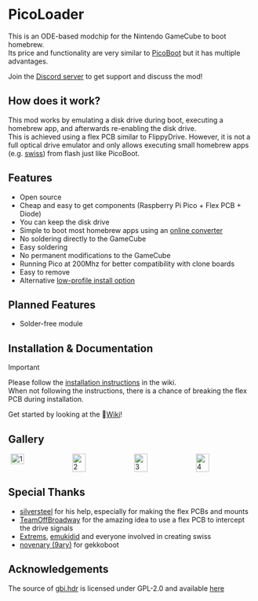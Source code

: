 # PicoLoader
This is an ODE-based modchip for the Nintendo GameCube to boot homebrew.\
Its price and functionality are very similar to [PicoBoot](https://github.com/webhdx/PicoBoot) but it has multiple advantages.

Join the [Discord server](https://discord.gg/YtA9aU3BKZ) to get support and discuss the mod!

## How does it work?
This mod works by emulating a disk drive during boot, executing a homebrew app, and afterwards re-enabling the disk drive.\
This is achieved using a flex PCB similar to FlippyDrive.
However, it is not a full optical drive emulator and only allows executing small homebrew apps (e.g. [swiss](https://github.com/emukidid/swiss-gc)) from flash just like PicoBoot.

## Features
- Open source
- Cheap and easy to get components (Raspberry Pi Pico + Flex PCB + Diode)
- You can keep the disk drive
- Simple to boot most homebrew apps using an [online converter](https://makeo.github.io/PicoLoader/converter/)
- No soldering directly to the GameCube
- Easy soldering
- No permanent modifications to the GameCube
- Running Pico at 200Mhz for better compatibility with clone boards
- Easy to remove
- Alternative [low-profile install option](https://github.com/makeo/PicoLoader/wiki/4.-Advanced-Section#low-profile-install-option)

## Planned Features
- Solder-free module

## Installation & Documentation
> [!IMPORTANT]
> Please follow the [installation instructions](https://github.com/makeo/PicoLoader/wiki/2.-Hardware-Installation) in the wiki.\
> When not following the instructions, there is a chance of breaking the flex PCB during installation.

Get started by looking at the 📖[Wiki](https://github.com/makeo/PicoLoader/wiki/1.-Home)!

## Gallery
<div style="display: flex; gap: 10px; flex-wrap: nowrap; justify-content: center;">
  <img style="width: 23%; height: auto;" alt="1" src="https://github.com/user-attachments/assets/9dbe6a59-c3cd-4a4b-9462-4ebc6618a6cf" />
  <img style="width: 23%; height: auto;" alt="2" src="https://github.com/user-attachments/assets/87efdaf1-e2e6-4f9f-9bec-5a52d9c549fe" />
  <img style="width: 23%; height: auto;" alt="3" src="https://github.com/user-attachments/assets/02900e41-325a-48d2-bb01-8081845d7696" />
  <img style="width: 23%; height: auto;" alt="4" src="https://github.com/user-attachments/assets/9d39575d-f7d6-4cbe-b33c-1c6f40ef0f82" />
</div>

## Special Thanks
- [silversteel](https://github.com/silverstee1) for his help, especially for making the flex PCBs and mounts
- [TeamOffBroadway](https://github.com/OffBroadway) for the amazing idea to use a flex PCB to intercept the drive signals
- [Extrems](https://github.com/Extrems), [emukidid](https://github.com/emukidid) and everyone involved in creating swiss
- [novenary (9ary)](https://github.com/9ary) for gekkoboot

## Acknowledgements
The source of [gbi.hdr](https://github.com/makeo/PicoLoader/blob/main/picoloader/data/gbi.hdr) is licensed under GPL-2.0 and available [here](https://github.com/silverstee1/cubeboot-tools)
